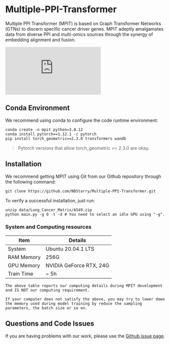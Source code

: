 # Multiple-PPI-Transformer
Multiple PPI Transformer (MPIT) is based on Graph Transformer Networks (GTNs) to discern specific cancer driver genes. MPIT adeptly amalgamates data from diverse PPI and multi-omics sources through the synergy of embedding alignment and fusion.

![image](https://github.com/NBStarry/Multiple-PPI-Transformer/blob/main/img/Framework.pdf)

## Conda Environment
We recommend using conda to configure the code runtime environment:
```
conda create -n mpit python=3.8.12
conda install pytorch==1.12.1 -c pytorch
pip install torch_geometric==2.3.0 transformers wandb
```
> Pytorch versions that allow torch_geometric >= 2.3.0 are okay.

## Installation
We recommend getting MPIT using Git from our Github repository through the following command:

```
git clone https://github.com/NBStarry/Multiple-PPI-Transformer.git
```

To verify a successful installation, just run:
```
unzip data/Lung_Cancer_Matrix/A549.zip
python main.py -g 0 -t -d # You need to select an idle GPU using "-g".
```
### System and Computing resources

| Item       | Details          |
| ---------- | ---------------- |
| System     | Ubuntu 20.04.1 LTS |
| RAM Memory | 256G               |
| GPU Memory | NVIDIA GeForce RTX, 24G     |
| Train Time | ~ 5h             |
```note
The above table reports our computing details during MPIT development and IS NOT our computing requirement.

If your computer does not satisfy the above, you may try to lower down the memory used during model training by reduce the sampling parameters, the batch size or so on. 
```

## Questions and Code Issues
If you are having problems with our work, please use the [Github issue page](https://github.com/NBStarry/Multiple-PPI-Transformer/issues).